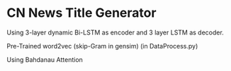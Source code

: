 # CN News Title Generator

Using 3-layer dynamic Bi-LSTM as encoder and 3 layer LSTM as decoder.

Pre-Trained word2vec (skip-Gram in gensim) (in DataProcess.py)

Using Bahdanau Attention
